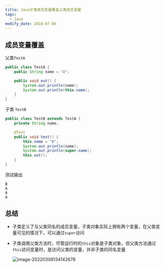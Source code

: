 ```yaml
---
title: Java子类成员变量覆盖父类成员变量
tags: 
  - Java
modify_date: 2018-07-08
---
```


## 成员变量覆盖

<!--more-->

父类`TestA`

```java
public class TestA {
    public String name = "A";

    public void out() {
        System.out.println(name);
        System.out.println(this.name);
    }
}
```

子类 `TestB`

```java
public class TestB extends TestA {
    private String name;

    @Test
    public void test() {
        this.name = "B";
        System.out.println(name);
        System.out.println(super.name);
        this.out();
    }
}
```

测试输出

```
B
A
A
A
```

## 总结

* 子类定义了与父类同名的成员变量，子类对象实际上拥有两个变量，在父类变量可见的情况下，可以通过`super`访问

* 子类调用父类方法时，尽管运行时的`this`对象是子类对象，但父类方法通过`this`访问变量时，是访问父类的变量，并非子类的同名变量

  ![image-20220308134142678](https://oliver-blog.oss-cn-shenzhen.aliyuncs.com/202203081341613.png)

